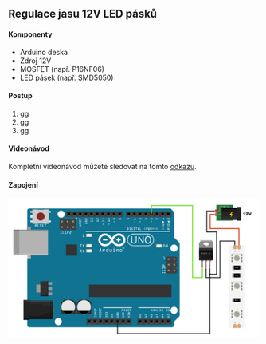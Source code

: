 ## Regulace jasu 12V LED pásků

#### Komponenty

- Arduino deska
- Zdroj 12V
- MOSFET (např. P16NF06)
- LED pásek (např. SMD5050)

#### Postup

1. gg
2. gg
3. gg

#### Videonávod
    
Kompletní videonávod můžete sledovat na tomto [odkazu](https://www.youtube.com/watch?v=nvPOUdz5PL4).


#### Zapojení

![zapojení](https://github.com/davidvasicek/IoT/blob/master/Arduino/Sensors/Light_intensity/LED_intensity_connection.png)
